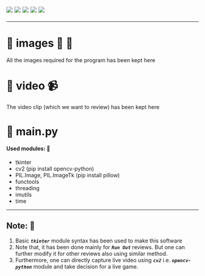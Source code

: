 ![](https://img.shields.io/badge/git-fff7f8?colorA=faf0f0&colorB=db4823&style=for-the-badge&logo=git)
![](https://img.shields.io/badge/github-fff7f8?colorA=080808&colorB=8a8a8a&style=for-the-badge&logo=github)
![](https://img.shields.io/badge/for-you-099450?colorA=b0c92e&colorB=487d3e&style=for-the-badge)
![](https://img.shields.io/badge/python-used-bee5ed?colorA=37b6bd&colorB=3c9bb5&style=for-the-badge&logo=python)
![](https://img.shields.io/badge/visual_studio_code-1.48.0-181717?colorA=ae36d6&style=for-the-badge&logo=visual-studio-code)
---
---
# :small_orange_diamond: images :city_sunrise: :bridge_at_night:
All the images required for the program has been kept here
# :small_orange_diamond: video :video_camera:
The video clip (which we want to review) has been kept here
# :small_orange_diamond: main.py
#### Used modules: :ledger:
   * tkinter
   * cv2 (pip install opencv-python)
   * PIL.Image, PIL.ImageTk (pip install pillow)
   * functools
   * threading
   * imutils
   * time
---
## Note: :memo:
1. Basic ***```tkinter```*** module syntax has been used to make this software
2. Note that, it has been done mainly for ***```Run Out```*** reviews. But one can further modify it for other reviews also using similar method.
3. Furthermore, one can directly capture live video using ***```cv2```*** i.e. ***```opencv-python```*** module and take decision for a live game.
